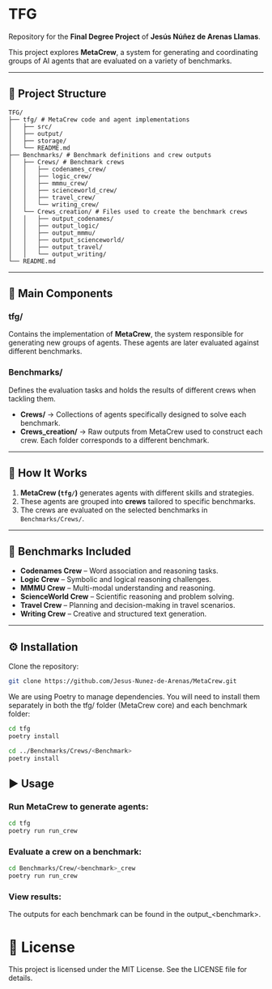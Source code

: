 # TFG

Repository for the **Final Degree Project** of **Jesús Núñez de Arenas Llamas**.  

This project explores **MetaCrew**, a system for generating and coordinating groups of AI agents that are evaluated on a variety of benchmarks.  

---

##  📂 Project Structure

```
TFG/
├── tfg/ # MetaCrew code and agent implementations
│   ├── src/
│   ├── output/
│   ├── storage/
│   └── README.md
├── Benchmarks/ # Benchmark definitions and crew outputs
│   ├── Crews/ # Benchmark crews
│   │   ├── codenames_crew/
│   │   ├── logic_crew/
│   │   ├── mmmu_crew/
│   │   ├── scienceworld_crew/
│   │   ├── travel_crew/
│   │   └── writing_crew/
│   └── Crews_creation/ # Files used to create the benchmark crews 
│   │   ├── output_codenames/
│   │   ├── output_logic/
│   │   ├── output_mmmu/
│   │   ├── output_scienceworld/
│   │   ├── output_travel/
│   │   └── output_writing/
└── README.md
```

---

## 🔹 Main Components  

### **tfg/**  
Contains the implementation of **MetaCrew**, the system responsible for generating new groups of agents. These agents are later evaluated against different benchmarks.  

### **Benchmarks/**  
Defines the evaluation tasks and holds the results of different crews when tackling them.  

- **Crews/** → Collections of agents specifically designed to solve each benchmark.  
- **Crews_creation/** → Raw outputs from MetaCrew used to construct each crew. Each folder corresponds to a different benchmark.  

---

## 🚀 How It Works  

1. **MetaCrew (`tfg/`)** generates agents with different skills and strategies.  
2. These agents are grouped into **crews** tailored to specific benchmarks.  
3. The crews are evaluated on the selected benchmarks in `Benchmarks/Crews/`.  

---

## 📌 Benchmarks Included  

- **Codenames Crew** – Word association and reasoning tasks.  
- **Logic Crew** – Symbolic and logical reasoning challenges.  
- **MMMU Crew** – Multi-modal understanding and reasoning.  
- **ScienceWorld Crew** – Scientific reasoning and problem solving.  
- **Travel Crew** – Planning and decision-making in travel scenarios.  
- **Writing Crew** – Creative and structured text generation.  

---

## ⚙️ Installation  

Clone the repository:  

```bash
git clone https://github.com/Jesus-Nunez-de-Arenas/MetaCrew.git
```

We are using Poetry to manage dependencies. You will need to install them separately in both the tfg/ folder (MetaCrew core) and each benchmark folder:

```bash
cd tfg
poetry install

cd ../Benchmarks/Crews/<Benchmark>
poetry install
```


## ▶️ Usage

### Run MetaCrew to generate agents:
```bash
cd tfg
poetry run run_crew
```

### Evaluate a crew on a benchmark:

```bash
cd Benchmarks/Crew/<benchmark>_crew
poetry run run_crew
```

### View results:

The outputs for each benchmark can be found in the output_\<benchmark\>.

# 📜 License

This project is licensed under the MIT License. See the LICENSE file for details.

